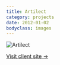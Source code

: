 ```yaml
---
title: Artilect
category: projects
date: 2012-01-02
bodyclass: images
---
```


<img src="../assets/images/projects/artilect-01.png" alt="Artilect" />

<p><a href="http://artilect.se/">Visit client site &rarr;</a></p>
